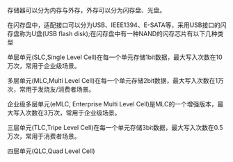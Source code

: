存储器可以分为内存与外存，外存可以分为闪存盘、光盘。


在闪存盘中，适配接口可以分为USB、IEEE1394、E-SATA等，采用USB接口的闪存盘称为U盘(USB flash disk);在闪存盘中有一种NAND的闪存芯片有以下几种类型

单层单元(SLC,Single Level Cell)在每一个单元存储1bit数据，最大写入次数在10万次，常用于企业级场景。

多层单元(MLC,Multi Level Cell)在每一个单元存储2bit数据，最大写入次数在1万次，常用于发烧友/消费者场景。

企业级多层单元(eMLC, Enterprise Multi Level Cell)是MLC的一个增强版本，最大写入次数在3万次，常用于企业级场景。

三层单元(TLC,Tripe Level Cell)在每一个单元存储3bit数据，最大写入次数在0.5万次，常用于消费者场景。

四层单元(QLC,Quad Level Cell)
